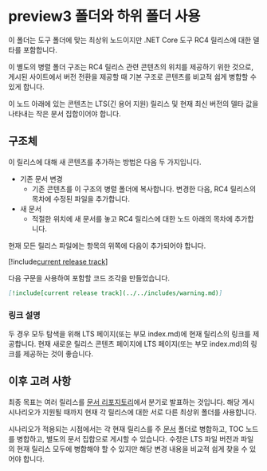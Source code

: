 # <a name="using-the-preview3-folder-and-sub-folders"></a>preview3 폴더와 하위 폴더 사용

이 폴더는 도구 폴더에 맞는 최상위 노드이지만 .NET Core 도구 RC4 릴리스에 대한 델타를 포함합니다.

이 별도의 병렬 폴더 구조는 RC4 릴리스 관련 콘텐츠의 위치를 제공하기 위한 것으로, 게시된 사이트에서 버전 전환을 제공할 때 기본 구조로 콘텐츠를 비교적 쉽게 병합할 수 있게 합니다.

이 노드 아래에 있는 콘텐츠는 LTS(긴 용어 지원) 릴리스 및 현재 최신 버전의 델타 값을 나타내는 작은 문서 집합이어야 합니다. 

## <a name="structure"></a>구조체

이 릴리스에 대해 새 콘텐츠를 추가하는 방법은 다음 두 가지입니다.

* 기존 문서 변경
    - 기존 콘텐츠를 이 구조의 병렬 폴더에 복사합니다. 변경한 다음, RC4 릴리스의 목차에 수정된 파일을 추가합니다.
* 새 문서
    - 적절한 위치에 새 문서를 놓고 RC4 릴리스에 대한 노드 아래의 목차에 추가합니다. 

현재 모든 릴리스 파일에는 항목의 위쪽에 다음이 추가되어야 합니다.

[!include[current release track](../includes/warning.md)]

다음 구문을 사용하여 포함할 코드 조각을 만들었습니다.

```markdown
[!include[current release track](../../includes/warning.md)]
```

### <a name="link-instructions"></a>링크 설명

두 경우 모두 탐색을 위해 LTS 페이지(또는 부모 index.md)에 현재 릴리스의 링크를 제공합니다.
현재 새로운 릴리스 콘텐츠 페이지에 LTS 페이지(또는 부모 index.md)의 링크를 제공하는 것이 좋습니다.

## <a name="future-considerations"></a>이후 고려 사항

최종 목표는 여러 릴리스를 [문서 리포지토리](https://github.com/dotnet/docs)에서 분기로 발표하는 것입니다. 해당 게시 시나리오가 지원될 때까지 현재 각 릴리스에 대한 서로 다른 최상위 폴더를 사용합니다. 

시나리오가 적용되는 시점에서는 각 현재 릴리스를 주 [문서](../docs) 폴더로 병합하고, TOC 노드를 병합하고, 별도의 문서 집합으로 게시할 수 있습니다. 수정은 LTS 파일 버전과 파일의 현재 릴리스 모두에 병합해야 할 수 있지만 해당 변경 내용을 비교적 쉽게 찾을 수 있어야 합니다.


<!--HONumber=Feb17_HO2-->


